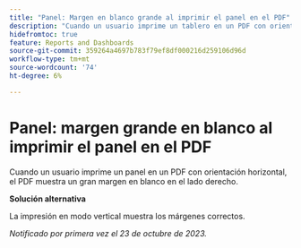 ```yaml
---
title: "Panel: Margen en blanco grande al imprimir el panel en el PDF"
description: "Cuando un usuario imprime un tablero en un PDF con orientación horizontal, el PDF muestra un gran margen en blanco en el lado derecho."
hidefromtoc: true
feature: Reports and Dashboards
source-git-commit: 359264a4697b783f79ef8df000216d259106d96d
workflow-type: tm+mt
source-wordcount: '74'
ht-degree: 6%

---
```



# Panel: margen grande en blanco al imprimir el panel en el PDF

Cuando un usuario imprime un panel en un PDF con orientación horizontal, el PDF muestra un gran margen en blanco en el lado derecho.

**Solución alternativa**

La impresión en modo vertical muestra los márgenes correctos.

_Notificado por primera vez el 23 de octubre de 2023._
